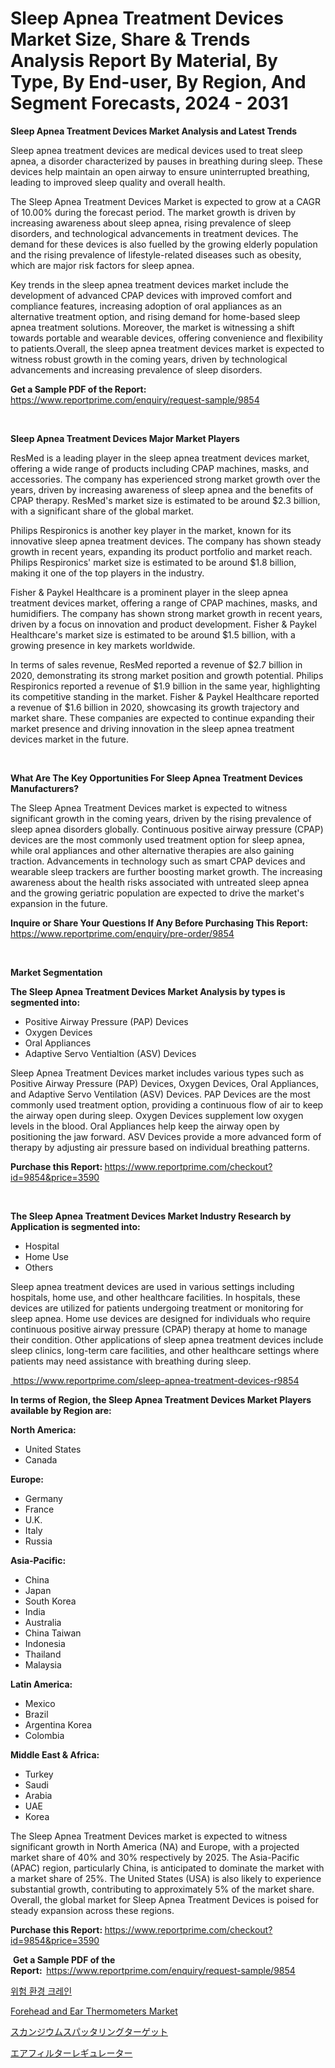 <p><h1>Sleep Apnea Treatment Devices Market Size, Share & Trends Analysis Report By Material, By Type, By End-user, By Region, And Segment Forecasts, 2024 - 2031</h1></p><p><strong>Sleep Apnea Treatment Devices Market Analysis and Latest Trends</strong></p>
<p><p>Sleep apnea treatment devices are medical devices used to treat sleep apnea, a disorder characterized by pauses in breathing during sleep. These devices help maintain an open airway to ensure uninterrupted breathing, leading to improved sleep quality and overall health.</p><p>The Sleep Apnea Treatment Devices Market is expected to grow at a CAGR of 10.00% during the forecast period. The market growth is driven by increasing awareness about sleep apnea, rising prevalence of sleep disorders, and technological advancements in treatment devices. The demand for these devices is also fuelled by the growing elderly population and the rising prevalence of lifestyle-related diseases such as obesity, which are major risk factors for sleep apnea.</p><p>Key trends in the sleep apnea treatment devices market include the development of advanced CPAP devices with improved comfort and compliance features, increasing adoption of oral appliances as an alternative treatment option, and rising demand for home-based sleep apnea treatment solutions. Moreover, the market is witnessing a shift towards portable and wearable devices, offering convenience and flexibility to patients.Overall, the sleep apnea treatment devices market is expected to witness robust growth in the coming years, driven by technological advancements and increasing prevalence of sleep disorders.</p></p>
<p><strong>Get a Sample PDF of the Report:&nbsp;</strong> <a href="https://www.reportprime.com/enquiry/request-sample/9854">https://www.reportprime.com/enquiry/request-sample/9854</a></p>
<p>&nbsp;</p>
<p><strong>Sleep Apnea Treatment Devices Major Market Players</strong></p>
<p><p>ResMed is a leading player in the sleep apnea treatment devices market, offering a wide range of products including CPAP machines, masks, and accessories. The company has experienced strong market growth over the years, driven by increasing awareness of sleep apnea and the benefits of CPAP therapy. ResMed's market size is estimated to be around $2.3 billion, with a significant share of the global market.</p><p>Philips Respironics is another key player in the market, known for its innovative sleep apnea treatment devices. The company has shown steady growth in recent years, expanding its product portfolio and market reach. Philips Respironics' market size is estimated to be around $1.8 billion, making it one of the top players in the industry.</p><p>Fisher & Paykel Healthcare is a prominent player in the sleep apnea treatment devices market, offering a range of CPAP machines, masks, and humidifiers. The company has shown strong market growth in recent years, driven by a focus on innovation and product development. Fisher & Paykel Healthcare's market size is estimated to be around $1.5 billion, with a growing presence in key markets worldwide.</p><p>In terms of sales revenue, ResMed reported a revenue of $2.7 billion in 2020, demonstrating its strong market position and growth potential. Philips Respironics reported a revenue of $1.9 billion in the same year, highlighting its competitive standing in the market. Fisher & Paykel Healthcare reported a revenue of $1.6 billion in 2020, showcasing its growth trajectory and market share. These companies are expected to continue expanding their market presence and driving innovation in the sleep apnea treatment devices market in the future.</p></p>
<p>&nbsp;</p>
<p><strong>What Are The Key Opportunities For Sleep Apnea Treatment Devices Manufacturers?</strong></p>
<p><p>The Sleep Apnea Treatment Devices market is expected to witness significant growth in the coming years, driven by the rising prevalence of sleep apnea disorders globally. Continuous positive airway pressure (CPAP) devices are the most commonly used treatment option for sleep apnea, while oral appliances and other alternative therapies are also gaining traction. Advancements in technology such as smart CPAP devices and wearable sleep trackers are further boosting market growth. The increasing awareness about the health risks associated with untreated sleep apnea and the growing geriatric population are expected to drive the market's expansion in the future.</p></p>
<p><strong>Inquire or Share Your Questions If Any Before Purchasing This Report:</strong> <a href="https://www.reportprime.com/enquiry/pre-order/9854">https://www.reportprime.com/enquiry/pre-order/9854</a></p>
<p>&nbsp;</p>
<p><strong>Market Segmentation</strong></p>
<p><strong>The Sleep Apnea Treatment Devices Market Analysis by types is segmented into:</strong></p>
<p><ul><li>Positive Airway Pressure (PAP) Devices</li><li>Oxygen Devices</li><li>Oral Appliances</li><li>Adaptive Servo Ventialtion (ASV) Devices</li></ul></p>
<p><p>Sleep Apnea Treatment Devices market includes various types such as Positive Airway Pressure (PAP) Devices, Oxygen Devices, Oral Appliances, and Adaptive Servo Ventilation (ASV) Devices. PAP Devices are the most commonly used treatment option, providing a continuous flow of air to keep the airway open during sleep. Oxygen Devices supplement low oxygen levels in the blood. Oral Appliances help keep the airway open by positioning the jaw forward. ASV Devices provide a more advanced form of therapy by adjusting air pressure based on individual breathing patterns.</p></p>
<p><strong>Purchase this Report:&nbsp;</strong><a href="https://www.reportprime.com/checkout?id=9854&price=3590">https://www.reportprime.com/checkout?id=9854&price=3590</a></p>
<p>&nbsp;</p>
<p><strong>The Sleep Apnea Treatment Devices Market Industry Research by Application is segmented into:</strong></p>
<p><ul><li>Hospital</li><li>Home Use</li><li>Others</li></ul></p>
<p><p>Sleep apnea treatment devices are used in various settings including hospitals, home use, and other healthcare facilities. In hospitals, these devices are utilized for patients undergoing treatment or monitoring for sleep apnea. Home use devices are designed for individuals who require continuous positive airway pressure (CPAP) therapy at home to manage their condition. Other applications of sleep apnea treatment devices include sleep clinics, long-term care facilities, and other healthcare settings where patients may need assistance with breathing during sleep.</p></p>
<p><a href="https://www.reportprime.com/sleep-apnea-treatment-devices-r9854">&nbsp;https://www.reportprime.com/sleep-apnea-treatment-devices-r9854</a></p>
<p><strong>In terms of Region, the Sleep Apnea Treatment Devices Market Players available by Region are:</strong></p>
<p>
    <p> <strong> North America: </strong>
        <ul>
            <li>United States</li>
            <li>Canada</li>
        </ul>
        </p> 
    <p> <strong> Europe: </strong>
        <ul>
            <li>Germany</li>
            <li>France</li>
            <li>U.K.</li>
            <li>Italy</li>
            <li>Russia</li>
        </ul>
        </p> 
    <p> <strong> Asia-Pacific: </strong>
        <ul>
            <li>China</li>
            <li>Japan</li>
            <li>South Korea</li>
            <li>India</li>
            <li>Australia</li>
            <li>China Taiwan</li>
            <li>Indonesia</li>
            <li>Thailand</li>
            <li>Malaysia</li>
        </ul>
        </p> 
    <p> <strong> Latin America: </strong>
        <ul>
            <li>Mexico</li>
            <li>Brazil</li>
            <li>Argentina Korea</li>
            <li>Colombia</li>
        </ul>
        </p> 
    <p> <strong> Middle East & Africa: </strong>
        <ul>
            <li>Turkey</li>
            <li>Saudi</li>
            <li>Arabia</li>
            <li>UAE</li>
            <li>Korea</li>
        </ul>
    </p>
    </p>
<p><p>The Sleep Apnea Treatment Devices market is expected to witness significant growth in North America (NA) and Europe, with a projected market share of 40% and 30% respectively by 2025. The Asia-Pacific (APAC) region, particularly China, is anticipated to dominate the market with a market share of 25%. The United States (USA) is also likely to experience substantial growth, contributing to approximately 5% of the market share. Overall, the global market for Sleep Apnea Treatment Devices is poised for steady expansion across these regions.</p></p>
<p><strong>Purchase this Report: </strong><a href="https://www.reportprime.com/checkout?id=9854&price=3590">https://www.reportprime.com/checkout?id=9854&price=3590</a></p>
<p>&nbsp;<strong>Get a Sample PDF of the Report:&nbsp;&nbsp;</strong><a href="https://www.reportprime.com/enquiry/request-sample/9854">https://www.reportprime.com/enquiry/request-sample/9854</a></p>
<p><strong></strong></p>
<p><p><a href="https://github.com/sougarounis/Market-Research-Report-List-3/blob/main/667479021557.md">위험 환경 크레인</a></p><p><a href="https://github.com/RichRobinson5/Market-Research-Report-List-4/blob/main/forehead-and-ear-thermometers-market.md">Forehead and Ear Thermometers Market</a></p><p><a href="https://medium.com/@amandasantosxavier51/%E3%82%B9%E3%82%AB%E3%83%B3%E3%82%B8%E3%82%A6%E3%83%A0%E3%82%B9%E3%83%91%E3%83%83%E3%82%BF%E3%83%AA%E3%83%B3%E3%82%B0%E3%82%BF%E3%83%BC%E3%82%B2%E3%83%83%E3%83%88%E5%B8%82%E5%A0%B4%E5%B1%95%E6%9C%9B-%E7%94%A3%E6%A5%AD%E6%A6%82%E6%B3%81%E3%81%A8%E4%BA%88%E6%B8%AC-2024%E5%B9%B4%E3%81%8B%E3%82%892031%E5%B9%B4-800d673fa7c3">スカンジウムスパッタリングターゲット</a></p><p><a href="https://medium.com/@ebbkautzer/%E3%82%A8%E3%82%A2%E3%83%95%E3%82%A3%E3%83%AB%E3%82%BF%E8%AA%BF%E6%95%B4%E5%99%A8%E5%B8%82%E5%A0%B4%E3%81%AE%E8%A6%8F%E6%A8%A1-cagr-%E3%83%88%E3%83%AC%E3%83%B3%E3%83%89-2024-2030-82882b82ab8f">エアフィルターレギュレーター</a></p></p>